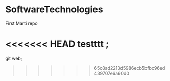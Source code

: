 # SoftwareTechnologies
First Marti repo

<<<<<<< HEAD
testttt ;
=======
git web;
>>>>>>> 65c8ad2213d5986ecb5bfbc96ed439707e6a60d0
